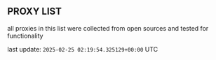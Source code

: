 ## PROXY LIST

all proxies in this list were collected from open sources and tested for functionality

last update: `2025-02-25 02:19:54.325129+00:00` UTC